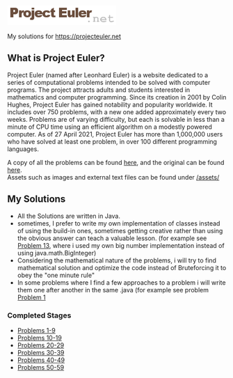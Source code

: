 ![logo](/Archive/assets/logo.png)


My solutions for https://projecteuler.net

## What is Project Euler?
Project Euler (named after Leonhard Euler) is a website dedicated to a series of computational problems intended to be solved with computer programs. The project attracts adults and students interested in mathematics and computer programming. Since its creation in 2001 by Colin Hughes, Project Euler has gained notability and popularity worldwide. It includes over 750 problems, with a new one added approximately every two weeks. Problems are of varying difficulty, but each is solvable in less than a minute of CPU time using an efficient algorithm on a modestly powered computer. As of 27 April 2021, Project Euler has more than 1,000,000 users who have solved at least one problem, in over 100 different programming languages.

A copy of all the problems can be found [here](/Archive/Problems/Problems%20as%20Readmes), and the original can be found [here](https://projecteuler.net/progress). <br/>
Assets such as images and external text files can be found under [/assets/](/Archive/assets/)

## My Solutions
* All the Solutions are written in Java.
* sometimes, I prefer to write my own implementation of classes instead of using the build-in ones, sometimes getting creative rather than using the obvious answer can teach a valuable lesson. (for example see [Problem 13](/Solutions/Problems%200010-0019/Problem%2013%20-%20Large%20sum.java), where i used my own big number implementation instead of using java.math.BigInteger) 
* Considering the mathematical nature of the problems, i will try to find mathematical solution and optimize the code instead of Bruteforcing it to obey the "one minute rule"
* In some problems where I find a few approaches to a problem i will write them one after another in the same .java (for example see problem [Problem 1](https://github.com/cijhho123/Project-Euler/blob/main/Solutions/Problems%200001-0009/Problem%201%20-%20Multiples%20of%203%20and%205.java)

### Completed Stages
* [Problems 1-9](Solutions/Problems%200001-0009)
* [Problems 10-19](Solutions/Problems%200010-0019)
* [Problems 20-29](Solutions/Problems%200020-0029)
* [Problems 30-39](Solutions/Problems%200030-0039)
* [Problems 40-49](Solutions/Problems%200040-0049)
* [Problems 50-59](Solutions/Problems%200050-0059)

